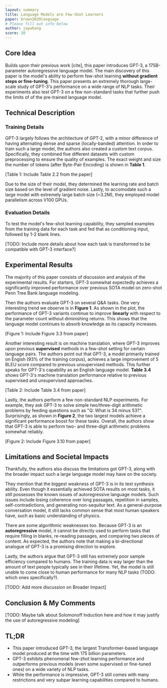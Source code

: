 ```yaml
---
layout: summary
title: Language Models are Few-Shot Learners
paper: brown2020language
# Please fill out info below
author: jaywhang
score: 10
---
```


## Core Idea

Builds upon their previous work [cite], this paper introduces GPT-3, a 175B-parameter autoregressive language model.
The main discovery of this paper is the model's ability to perform few-shot learning **without gradient steps or fine-tuning**.
This paper presents an extremely thorough large-scale study of GPT-3's performance on a wide range of NLP tasks.
Their experiments also test GPT-3 on a few non-standard tasks that further push the limits of of the pre-trained language model.

## Technical Description

### Training Details

GPT-3 largely follows the architecture of GPT-2, with a minor difference of having alternating dense and sparse (locally-banded) attention.
In order to train such a large model, the authors also created a custom text corpus.
Specifically, they combined five different datasets with custom preprocessing to ensure the quality of examples.
The exact weight and size the number of tokens (after Byte-Pair Encoding) is shown in **Table 1**.

[Table 1: Include Table 2.2 from the paper]

Due to the size of their model, they determined the learning rate and batch size based on the level of gradient noise.
Lastly, to accomodate such a large model with extremely large batch size (~3.2M), they employed model parallelism across V100 GPUs.

### Evaluation Details

To test the model's few-shot learning capability, they sampled examples from the training data for each task and fed that as conditioning input, followed by 1-2 blank lines.

[TODO: Include more details about how each task is transformed to be compatible with GPT-3 interface?]

## Experimental Results

The majority of this paper consists of discussion and analysis of the experimental results.
For starters, GPT-3 somewhat expectedly achieves a significantly improved performance over previous SOTA model on zero-shot Penn Tree Bank language modeling.

Then the authors evaluate GPT-3 on several Q&A tasks.
One very interesting trend we observe is in **Figure 1**.
As shown in the plot, the performance of GPT-3 variants continue to improve **linearly** with respect to the parameter count without diminishing returns.
This shows that the language model continues to absorb knowledge as its capacity increases.

[Figure 1: Include Figure 3.3 from paper]

Another interesting result is on machine translation, where GPT-3 improves upon previous **supervised** methods in a few-shot setting for certain language pairs.
The authors point out that GPT-3, a model primarily trained on Engish (93% of the training corpus), achieves a large improvement of 5 BLEU score compared to previous unsupervised methods.
This further speaks for GPT-3's capability as an English language model.
**Table 3.4** shows GPT-3's machine translation performance relative to previous supervised and unsupervised approaches.

[Table 2: Include Table 3.4 from paper]

Lastly, the authors perform a few non-standard NLP experiments.
For example, they ask GPT-3 to solve simple two/three-digit arithmetic problems by feeding questions such as "Q: What is 34 minus 53?".
Surprisingly, as shown in **Figure 2**, the two largest models achieve a significant performance boost for these tasks.
Overall, the authors show that GPT-3 is able to perform two- and three-digit arithmetic problems somewhat reliably.

[Figure 2: Include Figure 3.10 from paper]

## Limitations and Societal Impacts

Thankfully, the authors also discuss the limitations got GPT-3, along with the broader impact such a large language model may have on the society.

They mention that the biggest weakness of GPT-3 is in its text synthesis ability.
Even though it essentially achieved SOTA results on most tasks, it still possesses the known issues of autoregressive language models.
Such issues include losing coherence over long passages, repetition in samples, self-contradictions, and generating non-sequitur text.
As a general-purpose conversation model, it still lacks common sense that most human speakers have, such as basic understanding of physics.

There are some algorithmic weaknesses too.
Because GPT-3 is an **autoregressive** model, it cannot be directly used to perform tasks that require filling in blanks, re-reading passages, and comparing two pieces of content.
As expected, the authors note that making a bi-directional analogue of GPT-3 is a promising direction to explore.

Lastly, the authors argue that GPT-3 still has extremely poor sample efficiency compared to humans.
The training data is way larger than the amount of text people typically see in their lifetime.
Yet, the model is still unable to come close to human performance for many NLP tasks (TODO: which ones specifically?).


[TODO: Add more discussion on Broader Impact]

## Conclusion & My Comments

[TODO: Maybe talk about Solomonoff Induction here and how it may justify the use of autoregressive modeling]

## TL;DR
* This paper introduced GPT-3, the largest Transformer-based language model produced at the time with 175 billion parameters.
* GPT-3 exhibits phenomenal few-zhot learning performance and outperforms previous models (even some supervised or fine-tuned ones) on a wide variety of NLP tasks.
* While the performance is impressive, GPT-3 still comes with many restrictions and very subpar learning capabilities compared to humans.
